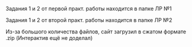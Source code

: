 Задания 1 и 2 от первой практ. работы находится в папке ЛР №1

Задания 1 и 2 от второй практ. работы находится в папке ЛР №2


Из-за большого количества файлов, сайт загрузил в сжатом формате .zip (Интерактив ещё не доделал)
